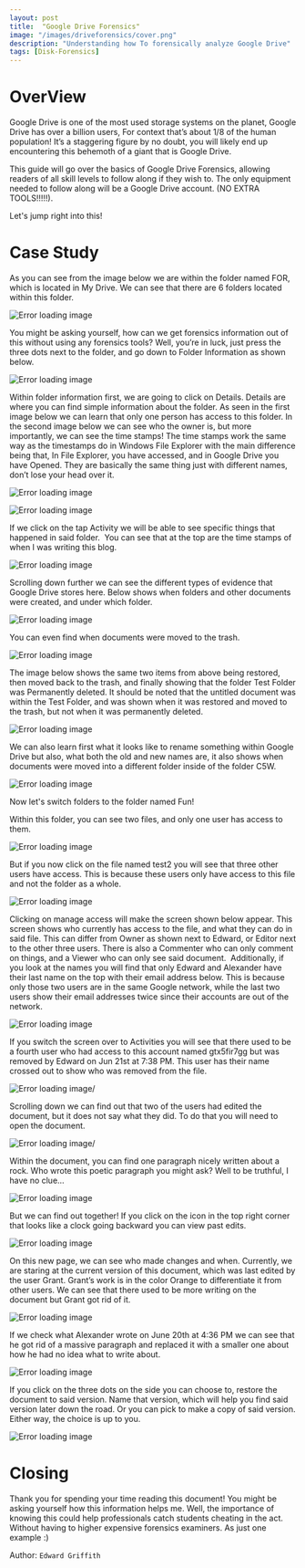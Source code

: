 ```yaml
---
layout: post
title:  "Google Drive Forensics"
image: "/images/driveforensics/cover.png"
description: "Understanding how To forensically analyze Google Drive"
tags: [Disk-Forensics]  
---
```


# OverView

Google Drive is one of the most used storage systems on the planet, Google Drive has over a billion users, For context that’s about 1/8 of the human population! It’s a staggering figure by no doubt, you will likely end up encountering this behemoth of a giant that is Google Drive.

This guide will go over the basics of Google Drive Forensics, allowing readers of all skill levels to follow along if they wish to. The only equipment needed to follow along will be a Google Drive account. (NO EXTRA TOOLS!!!!!).

Let's jump right into this! 


# Case Study

As you can see from the image below we are within the folder named FOR, which is located in My Drive. We can see that there are 6 folders located within this folder.

![Error loading image](/images/driveforensics/image1.png)

You might be asking yourself, how can we get forensics information out of this without using any forensics tools? Well, you’re in luck, just press the three dots next to the folder, and go down to Folder Information as shown below.

![Error loading image](/images/driveforensics/image2.png)

Within folder information first, we are going to click on Details. Details are where you can find simple information about the folder. As seen in the first image below we can learn that only one person has access to this folder. In the second image below we can see who the owner is, but more importantly, we can see the time stamps! The time stamps work the same way as the timestamps do in Windows File Explorer with the main difference being that, In File Explorer, you have accessed, and in Google Drive you have Opened. They are basically the same thing just with different names, don’t lose your head over it.

![Error loading image](/images/driveforensics/image3.png)

![Error loading image](/images/driveforensics/image4.png)

If we click on the tap Activity we will be able to see specific things that happened in said folder.  You can see that at the top are the time stamps of when I was writing this blog.

![Error loading image](/images/driveforensics/image5.png)

Scrolling down further we can see the different types of evidence that Google Drive stores here. Below shows when folders and other documents were created, and under which folder.

![Error loading image](/images/driveforensics/image6.png)

You can even find when documents were moved to the trash.

![Error loading image](/images/driveforensics/image7.png)

The image below shows the same two items from above being restored, then moved back to the trash, and finally showing that the folder Test Folder was Permanently deleted. It should be noted that the untitled document was within the Test Folder, and was shown when it was restored and moved to the trash, but not when it was permanently deleted.

![Error loading image](/images/driveforensics/image8.png)

We can also learn first what it looks like to rename something within Google Drive but also, what both the old and new names are, it also shows when documents were moved into a different folder inside of the folder C5W.

![Error loading image](/images/driveforensics/image9.png)

Now let's switch folders to the folder named Fun!

Within this folder, you can see two files, and only one user has access to them.

![Error loading image](/images/driveforensics/image10.png)

But if you now click on the file named test2 you will see that three other users have access. This is because these users only have access to this file and not the folder as a whole.

![Error loading image](/images/driveforensics/image11.png)

Clicking on manage access will make the screen shown below appear. This screen shows who currently has access to the file, and what they can do in said file. This can differ from Owner as shown next to Edward, or Editor next to the other three users. There is also a Commenter who can only comment on things, and a Viewer who can only see said document.  Additionally, if you look at the names you will find that only Edward and Alexander have their last name on the top with their email address below. This is because only those two users are in the same Google network, while the last two users show their email addresses twice since their accounts are out of the network. 

![Error loading image](/images/driveforensics/image12.png)

If you switch the screen over to Activities you will see that there used to be a fourth user who had access to this account named gtx5fir7gg but was removed by Edward on Jun 21st at 7:38 PM. This user has their name crossed out to show who was removed from the file.

![Error loading image](/images/driveforensics/image13.png)/

Scrolling down we can find out that two of the users had edited the document, but it does not say what they did. To do that you will need to open the document. 

![Error loading image](/images/driveforensics/image14.png)/

Within the document, you can find one paragraph nicely written about a rock. Who wrote this poetic paragraph you might ask? Well to be truthful, I have no clue…

![Error loading image](/images/driveforensics/image15.png)

But we can find out together! If you click on the icon in the top right corner that looks like a clock going backward you can view past edits. 

![Error loading image](/images/driveforensics/image16.png)

On this new page, we can see who made changes and when. Currently, we are staring at the current version of this document, which was last edited by the user Grant. Grant’s work is in the color Orange to differentiate it from other users. We can see that there used to be more writing on the document but Grant got rid of it. 

![Error loading image](/images/driveforensics/image17.png)

If we check what Alexander wrote on June 20th at 4:36 PM we can see that he got rid of a massive paragraph and replaced it with a smaller one about how he had no idea what to write about.

![Error loading image](/images/driveforensics/image18.png)

If you click on the three dots on the side you can choose to, restore the document to said version. Name that version, which will help you find said version later down the road. Or you can pick to make a copy of said version. Either way, the choice is up to you. 

![Error loading image](/images/driveforensics/image19.png)

# Closing

Thank you for spending your time reading this document! You might be asking yourself how this information helps me. Well, the importance of knowing this could help professionals catch students cheating in the act. Without having to higher expensive forensics examiners. As just one example :)

Author: `Edward Griffith`